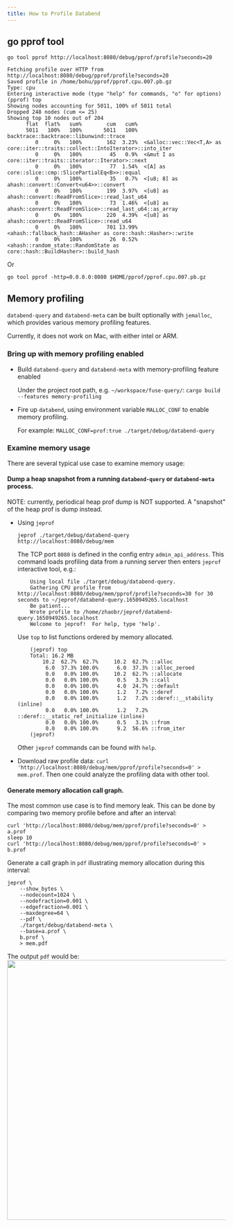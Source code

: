 ```yaml
---
title: How to Profile Databend
---
```


## go pprof tool

`go tool pprof http://localhost:8080/debug/pprof/profile?seconds=20`

```shell
Fetching profile over HTTP from http://localhost:8080/debug/pprof/profile?seconds=20
Saved profile in /home/bohu/pprof/pprof.cpu.007.pb.gz
Type: cpu
Entering interactive mode (type "help" for commands, "o" for options)
(pprof) top
Showing nodes accounting for 5011, 100% of 5011 total
Dropped 248 nodes (cum <= 25)
Showing top 10 nodes out of 204
      flat  flat%   sum%        cum   cum%
      5011   100%   100%       5011   100%  backtrace::backtrace::libunwind::trace
         0     0%   100%        162  3.23%  <&alloc::vec::Vec<T,A> as core::iter::traits::collect::IntoIterator>::into_iter
         0     0%   100%         45   0.9%  <&mut I as core::iter::traits::iterator::Iterator>::next
         0     0%   100%         77  1.54%  <[A] as core::slice::cmp::SlicePartialEq<B>>::equal
         0     0%   100%         35   0.7%  <[u8; 8] as ahash::convert::Convert<u64>>::convert
         0     0%   100%        199  3.97%  <[u8] as ahash::convert::ReadFromSlice>::read_last_u64
         0     0%   100%         73  1.46%  <[u8] as ahash::convert::ReadFromSlice>::read_last_u64::as_array
         0     0%   100%        220  4.39%  <[u8] as ahash::convert::ReadFromSlice>::read_u64
         0     0%   100%        701 13.99%  <ahash::fallback_hash::AHasher as core::hash::Hasher>::write
         0     0%   100%         26  0.52%  <ahash::random_state::RandomState as core::hash::BuildHasher>::build_hash
```

Or
```shell
go tool pprof -http=0.0.0.0:8080 $HOME/pprof/pprof.cpu.007.pb.gz
```

## Memory profiling

`databend-query` and `databend-meta` can be built optionally with `jemalloc`, which provides various memory profiling features.

Currently, it does not work on Mac, with either intel or ARM.

### Bring up with memory profiling enabled

- Build `databend-query` and `databend-meta` with memory-profiling feature enabled

  Under the project root path, e.g. `~/workspace/fuse-query/`: `cargo build --features memory-profiling`

- Fire up `databend`, using environment variable `MALLOC_CONF` to enable memory profiling.

  For example: `MALLOC_CONF=prof:true ./target/debug/databend-query`

### Examine memory usage

There are several typical use case to examine memory usage:

#### Dump a heap snapshot from a running `databend-query` or `databend-meta` process.

NOTE: currently, periodical heap prof dump is NOT supported. A "snapshot" of the heap prof is dump instead.

- Using `jeprof`

  ```shell
  jeprof ./target/debug/databend-query http://localhost:8080/debug/mem
  ```

  The TCP port `8080` is defined in the config entry `admin_api_address`. This command loads profiling data from a running server then enters `jeprof` interactive tool, e.g.:

  ```
      Using local file ./target/debug/databend-query.
      Gathering CPU profile from http://localhost:8080/debug/mem/pprof/profile?seconds=30 for 30 seconds to ~/jeprof/databend-query.1650949265.localhost
      Be patient...
      Wrote profile to /home/zhaobr/jeprof/databend-query.1650949265.localhost
      Welcome to jeprof!  For help, type 'help'.
  ```

  Use `top` to list functions ordered by memory allocated.
  ```
      (jeprof) top
      Total: 16.2 MB
          10.2  62.7%  62.7%     10.2  62.7% ::alloc
           6.0  37.3% 100.0%      6.0  37.3% ::alloc_zeroed
           0.0   0.0% 100.0%     10.2  62.7% ::allocate
           0.0   0.0% 100.0%      0.5   3.3% ::call
           0.0   0.0% 100.0%      4.0  24.7% ::default
           0.0   0.0% 100.0%      1.2   7.2% ::deref
           0.0   0.0% 100.0%      1.2   7.2% ::deref::__stability (inline)
           0.0   0.0% 100.0%      1.2   7.2% ::deref::__static_ref_initialize (inline)
           0.0   0.0% 100.0%      0.5   3.1% ::from
           0.0   0.0% 100.0%      9.2  56.6% ::from_iter
      (jeprof)
  ```

  Other `jeprof` commands can be found with `help`.

- Download raw profile data: `curl 'http://localhost:8080/debug/mem/pprof/profile?seconds=0' > mem.prof`. Then one could analyze the profiling data with other tool.

#### Generate memory allocation call graph.

The most common use case is to find memory leak. This can be done by comparing two memory profile before and after an interval:

```shell
curl 'http://localhost:8080/debug/mem/pprof/profile?seconds=0' > a.prof
sleep 10
curl 'http://localhost:8080/debug/mem/pprof/profile?seconds=0' > b.prof
```

Generate a call graph in `pdf` illustrating memory allocation during this interval:

```shell
jeprof \
    --show_bytes \
    --nodecount=1024 \
    --nodefraction=0.001 \
    --edgefraction=0.001 \
    --maxdegree=64 \
    --pdf \
    ./target/debug/databend-meta \
    --base=a.prof \
    b.prof \
    > mem.pdf
```

The output `pdf` would be: <img src="https://user-images.githubusercontent.com/44069/174307263-a2c9bbe6-e417-48b7-bf4d-cbbbaad03a6e.png" width="600" />
    
